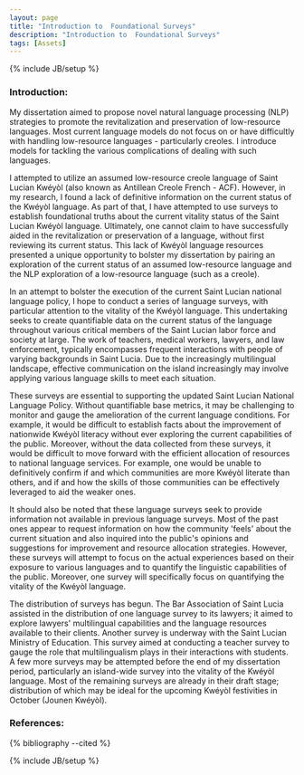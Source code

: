 ```yaml
---
layout: page
title: "Introduction to  Foundational Surveys"
description: "Introduction to  Foundational Surveys"
tags: [Assets]
---
```

{% include JB/setup %}


### Introduction:

My dissertation aimed to propose novel natural language processing (NLP) strategies to promote the revitalization and preservation of low-resource languages. Most current language models do not focus on or have difficultly with handling low-resource languages - particularly creoles. I introduce models for tackling the various complications of dealing with such languages.

I attempted to utilize an assumed low-resource creole language of Saint Lucian Kwéyòl (also known as Antillean Creole French - ACF). However, in my research, I found a lack of definitive information on the current status of the Kwéyòl language. As part of that, I have attempted to use surveys to establish foundational truths about the current vitality status of the Saint Lucian Kwéyòl language. Ultimately, one cannot claim to have successfully aided in the revitalization or preservation of a language, without first reviewing its current status. This lack of Kwéyòl language resources presented a unique opportunity to bolster my dissertation by pairing an exploration of the current status of an assumed low-resource language and the NLP exploration of a low-resource language (such as a creole).

In an attempt to bolster the execution of the current Saint Lucian national language policy, I hope to conduct a series of language surveys, with particular attention to the vitality of the Kwéyòl language. This undertaking seeks to create quantifiable data on the current status of the language throughout various critical members of the Saint Lucian labor force and society at large. The work of teachers, medical workers, lawyers, and law enforcement, typically encompasses frequent interactions with people of varying backgrounds in Saint Lucia. Due to the increasingly multilingual landscape, effective communication on the island increasingly may involve applying various language skills to meet each situation.

These surveys are essential to supporting the updated Saint Lucian National Language Policy. Without quantifiable base metrics, it may be challenging to monitor and gauge the amelioration of the current language conditions. For example, it would be difficult to establish facts about the improvement of nationwide Kwéyòl literacy without ever exploring the current capabilities of the public. Moreover, without the data collected from these surveys, it would be difficult to move forward with the efficient allocation of resources to national language services. For example, one would be unable to definitively confirm if and which communities are more Kwéyòl literate than others, and if and how the skills of those communities can be effectively leveraged to aid the weaker ones.

It should also be noted that these language surveys seek to provide information not available in previous language surveys. Most of the past ones appear to request information on how the community 'feels' about the current situation and also inquired into the public's opinions and suggestions for improvement and resource allocation strategies. However, these surveys will attempt to focus on the actual experiences based on their exposure to various languages and to quantify the linguistic capabilities of the public. Moreover, one survey will specifically focus on quantifying the vitality of the Kwéyòl language. 

The distribution of surveys has begun. The Bar Association of Saint Lucia assisted in the distribution of one language survey to its lawyers; it aimed to explore lawyers' multilingual capabilities and the language resources available to their clients. Another survey is underway with the Saint Lucian Ministry of Education. This survey aimed at conducting a teacher survey to gauge the role that multilingualism plays in their interactions with students. A few more surveys may be attempted before the end of my dissertation period, particularly an island-wide survey into the vitality of the Kwéyòl language. Most of the remaining surveys are already in their draft stage; distribution of which may be ideal for the upcoming Kwéyòl festivities in October (Jounen Kwéyòl).

### References:


{% bibliography --cited %}

{% include JB/setup %}
